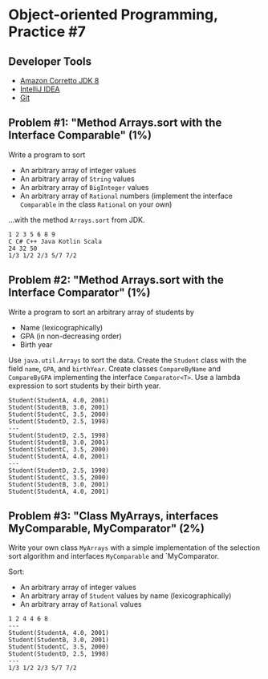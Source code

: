 Object-oriented Programming, Practice #7
========================================

## Developer Tools

* [Amazon Corretto JDK 8](https://aws.amazon.com/corretto)
* [IntelliJ IDEA](https://www.jetbrains.com/idea/download)
* [Git](https://git-scm.com)

## Problem #1: "Method Arrays.sort with the Interface Comparable<T>" (1%)

Write a program to sort

* An arbitrary array of integer values
* An arbitrary array of `String` values
* An arbitrary array of `BigInteger` values
* An arbitrary array of `Rational` numbers (implement the interface `Comparable` in the class
`Rational` on your own)

...with the method `Arrays.sort` from JDK.

```
1 2 3 5 6 8 9
C C# C++ Java Kotlin Scala
24 32 50
1/3 1/2 2/3 5/7 7/2
```

## Problem #2: "Method Arrays.sort with the Interface Comparator<T>" (1%)

Write a program to sort an arbitrary array of students by

* Name (lexicographically)
* GPA (in non-decreasing order)
* Birth year

Use `java.util.Arrays` to sort the data. Create the `Student` class with the
field `name`, `GPA`, and `birthYear`. Create classes `CompareByName` and `CompareByGPA`
implementing the interface `Comparator<T>`. Use a lambda expression to sort students
by their birth year.

```
Student(StudentA, 4.0, 2001)
Student(StudentB, 3.0, 2001)
Student(StudentC, 3.5, 2000)
Student(StudentD, 2.5, 1998)
---
Student(StudentD, 2.5, 1998)
Student(StudentB, 3.0, 2001)
Student(StudentC, 3.5, 2000)
Student(StudentA, 4.0, 2001)
---
Student(StudentD, 2.5, 1998)
Student(StudentC, 3.5, 2000)
Student(StudentB, 3.0, 2001)
Student(StudentA, 4.0, 2001)
```

## Problem #3: "Class MyArrays, interfaces MyComparable, MyComparator" (2%)

Write your own class `MyArrays` with a simple implementation of the selection sort
algorithm and interfaces `MyComparable` and `MyComparator.

Sort:

* An arbitrary array of integer values
* An arbitrary array of `Student` values by name (lexicographically)
* An arbitrary array of `Rational` values

```
1 2 4 4 6 8
---
Student(StudentA, 4.0, 2001)
Student(StudentB, 3.0, 2001)
Student(StudentC, 3.5, 2000)
Student(StudentD, 2.5, 1998)
---
1/3 1/2 2/3 5/7 7/2
```
